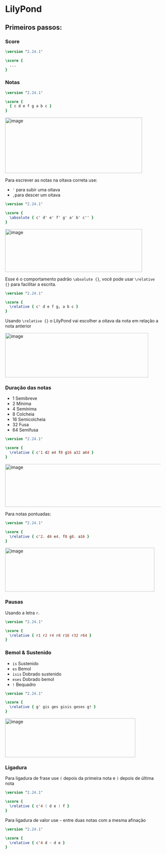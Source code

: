 # LilyPond

## Primeiros passos:

### Score
```lilypond
\version "2.24.1"

\score {
  ...
}
```

### Notas
```lilypond
\version "2.24.1"

\score {
  { c d e f g a b c }
}
```
<img width="443" height="180" alt="image" src="https://github.com/user-attachments/assets/79480e00-34aa-4830-84bb-efa926ef520a" />

Para escrever as notas na oitava correta use: 
- `'` para subir uma oitava
- `,`para descer um oitava

```lilypond
\version "2.24.1"

\score {
  \absolute { c' d' e' f' g' a' b' c'' }
}
```
<img width="443" height="139" alt="image" src="https://github.com/user-attachments/assets/79f8523b-cd4e-4202-bc6b-2ba9b06a4552" />

Esse é o comportamento padrão `\absolute {}`, você pode usar `\relative {}` para facilitar a escrita.
```lilypond
\version "2.24.1"

\score {
  \relative { c' d e f g, a b c }
}
```
Usando `\relative {}` o LilyPond vai escolher a oitava da nota em relação a nota anterior

<img width="463" height="144" alt="image" src="https://github.com/user-attachments/assets/1b47e423-fff4-452f-887a-040b85f6f0ca" />

### Duração das notas
- 1 Semibreve
- 2 Mínima
- 4 Semínima
- 8 Colcheia
- 16 Semicolcheia
- 32 Fusa
- 64 Semifusa

```lilypond
\version "2.24.1"

\score {
  \relative { c'1 d2 e4 f8 g16 a32 a64 }
}
```
<img width="672" height="139" alt="image" src="https://github.com/user-attachments/assets/8157701b-97fe-4ea8-ac8c-53472e2ea3a8" />

Para notas pontuadas:
```lilypond
\version "2.24.1"

\score {
  \relative { c'2. d4 e4. f8 g8. a16 }
}
```
<img width="483" height="142" alt="image" src="https://github.com/user-attachments/assets/e950ab73-14a9-4ae4-b5b7-1788e068800f" />

### Pausas
Usando a letra `r`.
```lilypond
\version "2.24.1"

\score {
  \relative { r1 r2 r4 r8 r16 r32 r64 }
}
```


### Bemol & Sustenido
- `is` Sustenido
- `es` Bemol
- `isis` Dobrado sustenido
- `eses` Dobrado bemol
- `!` Bequadro
```lilypond
\version "2.24.1"

\score {
  \relative { g' gis ges gisis geses g! }
}
```

<img width="421" height="126" alt="image" src="https://github.com/user-attachments/assets/44d39c39-388e-47a1-879a-b93866a2be89" />


### Ligadura
Para ligadura de frase use `(` depois da primeira nota e `)` depois de última nota
```lilypond
\version "2.24.1"

\score {
  \relative { c'4 ( d e ) f }
}
```

Para ligadura de valor use `~` entre duas notas com a mesma afinação
```lilypond
\version "2.24.1"

\score {
  \relative { c'4 d ~ d e }
}
```

```lilypond
```

```lilypond
```

```lilypond
```

